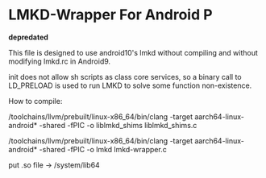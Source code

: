 LMKD-Wrapper For Android P
================================

**depredated**

This file is designed to use android10's lmkd without compiling and without modifying lmkd.rc in Android9.

init does not allow sh scripts as class core services, so a binary call to LD_PRELOAD is used to run LMKD to solve some function non-existence.

How to compile:

<NDK-PATH>/toolchains/llvm/prebuilt/linux-x86_64/bin/clang -target aarch64-linux-android* -shared -fPIC -o liblmkd_shims liblmkd_shims.c

<NDK-PATH>/toolchains/llvm/prebuilt/linux-x86_64/bin/clang -target aarch64-linux-android* -shared -fPIC -o lmkd lmkd-wrapper.c

put .so file -> /system/lib64
